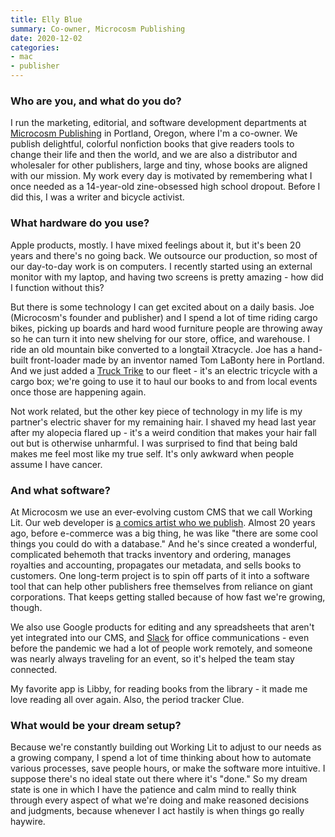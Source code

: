 ```yaml
---
title: Elly Blue
summary: Co-owner, Microcosm Publishing 
date: 2020-12-02
categories:
- mac
- publisher
---
```


### Who are you, and what do you do?

I run the marketing, editorial, and software development departments at [Microcosm Publishing](https://microcosmpublishing.com/ "A book publisher inb Portland.") in Portland, Oregon, where I'm a co-owner. We publish delightful, colorful nonfiction books that give readers tools to change their life and then the world, and we are also a distributor and wholesaler for other publishers, large and tiny, whose books are aligned with our mission. My work every day is motivated by remembering what I once needed as a 14-year-old zine-obsessed high school dropout. Before I did this, I was a writer and bicycle activist.

### What hardware do you use?

Apple products, mostly. I have mixed feelings about it, but it's been 20 years and there's no going back. We outsource our production, so most of our day-to-day work is on computers. I recently started using an external monitor with my laptop, and having two screens is pretty amazing - how did I function without this?

But there is some technology I can get excited about on a daily basis. Joe (Microcosm's founder and publisher) and I spend a lot of time riding cargo bikes, picking up boards and hard wood furniture people are throwing away so he can turn it into new shelving for our store, office, and warehouse. I ride an old mountain bike converted to a longtail Xtracycle. Joe has a hand-built front-loader made by an inventor named Tom LaBonty here in Portland. And we just added a [Truck Trike][truck-trike] to our fleet - it's an electric tricycle with a cargo box; we're going to use it to haul our books to and from local events once those are happening again.

Not work related, but the other key piece of technology in my life is my partner's electric shaver for my remaining hair. I shaved my head last year after my alopecia flared up - it's a weird condition that makes your hair fall out but is otherwise unharmful. I was surprised to find that being bald makes me feel most like my true self. It's only awkward when people assume I have cancer.

### And what software?

At Microcosm we use an ever-evolving custom CMS that we call Working Lit. Our web developer is [a comics artist who we publish](https://microcosmpublishing.com/catalog/books/2331 "The Brainfag comic book on Microsom."). Almost 20 years ago, before e-commerce was a big thing, he was like "there are some cool things you could do with a database." And he's since created a wonderful, complicated behemoth that tracks inventory and ordering, manages royalties and accounting, propagates our metadata, and sells books to customers. One long-term project is to spin off parts of it into a software tool that can help other publishers free themselves from reliance on giant corporations. That keeps getting stalled because of how fast we're growing, though. 

We also use Google products for editing and any spreadsheets that aren't yet integrated into our CMS, and [Slack][] for office communications - even before the pandemic we had a lot of people work remotely, and someone was nearly always traveling for an event, so it's helped the team stay connected.

My favorite app is Libby, for reading books from the library - it made me love reading all over again. Also, the period tracker Clue.

### What would be your dream setup?

Because we're constantly building out Working Lit to adjust to our needs as a growing company, I spend a lot of time thinking about how to automate various processes, save people hours, or make the software more intuitive. I suppose there's no ideal state out there where it's "done." So my dream state is one in which I have the patience and calm mind to really think through every aspect of what we're doing and make reasoned decisions and judgments, because whenever I act hastily is when things go really haywire.

[slack]: https://slack.com/intl/ja-jp/ "A collaboration service."
[truck-trike]: http://web.archive.org/web/20230903232927/http://www.trucktrike.com/ "An electric bike with a built-in cargo trailer."

